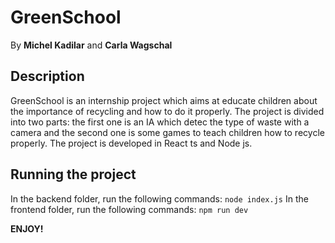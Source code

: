 # GreenSchool
By **Michel Kadilar** and **Carla Wagschal**

## Description
GreenSchool is an internship project which aims at educate children about the importance of recycling and how to do it properly. The project is divided into two parts: the first one is an IA which detec the type of waste with a camera and the second one is some games to teach children how to recycle properly. The project is developed in React ts and Node js.

## Running the project
In the backend folder, run the following commands:
```node index.js```
In the frontend folder, run the following commands:
```npm run dev```


**ENJOY!**
